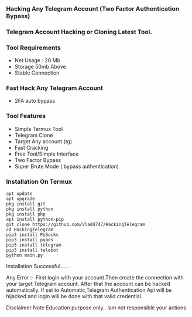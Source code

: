 ### Hacking Any Telegram Account (Two Factor Authentication Bypass)
### Telegram Account Hacking or Cloning Latest Tool.

### Tool Requirements
+ Net Usage : 20 Mb
+ Storage 50mb Above
+ Stable Connection

### Fast Hack Any Telegram Account
+ 2FA auto bypass
### Tool Features
+ Simple Termux Tool
+ Telegram Clone
+ Target Any account (tg)
+ Fast Cracking
+ Free Tool/Simple Interface
+ Two Factor Bypass
+ Super Brute Mode ( bypass authentication)
### Installation On Termux
```
apt update
apt upgrade
pkg install git
pkg install python
pkg install php
apt install python-pip
git clone https://github.com/Vlad4747/HackingTelegram
cd HackingTelegram
pip3 install PySocks
pip3 install pyaes
pip3 install telegram
pip3 install telebot
python main.py
```
Installation Successful......

Any Error :- First login with your account.Then create the connection with your target Telegram account. After that the account can be hacked automatically. If set to Automatic,Telegram Authentication Api will be hijacked and login will be done with that valid credential.

Disclaimer
Note Education purpose only.. Iam not responsible your actions
